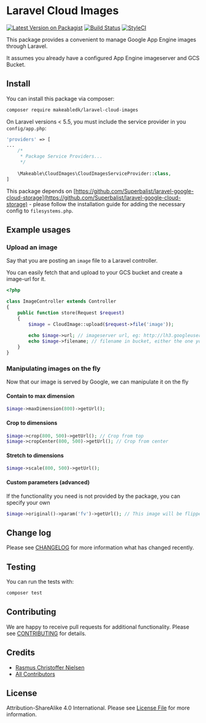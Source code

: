 
# Laravel Cloud Images

[![Latest Version on Packagist](https://img.shields.io/packagist/v/makeabledk/laravel-cloud-images.svg?style=flat-square)](https://packagist.org/packages/makeabledk/laravel-cloud-images)
[![Build Status](https://img.shields.io/travis/makeabledk/laravel-cloud-images/master.svg?style=flat-square)](https://travis-ci.org/makeabledk/laravel-cloud-images)
[![StyleCI](https://styleci.io/repos/109057978/shield?branch=master)](https://styleci.io/repos/109057978)

This package provides a convenient to manage Google App Engine images through Laravel.

It assumes you already have a configured App Engine imageserver and GCS Bucket.

## Install

You can install this package via composer:

``` bash
composer require makeabledk/laravel-cloud-images
```

On Laravel versions < 5.5, you must include the service provider in you `config/app.php`:

```php
'providers' => [
...
    /*
     * Package Service Providers...
     */
     
    \Makeable\CloudImages\CloudImagesServiceProvider::class,
]
```

This package depends on [https://github.com/Superbalist/laravel-google-cloud-storage](https://github.com/Superbalist/laravel-google-cloud-storage) - please follow the installation guide for adding the necessary config to `filesystems.php`.


## Example usages

### Upload an image

Say that you are posting an `image` file to a Laravel controller. 

You can easily fetch that and upload to your GCS bucket and create a image-url for it.

```php
<?php 

class ImageController extends Controller
{
    public function store(Request $request) 
    {
        $image = CloudImage::upload($request->file('image'));
        
        echo $image->url; // imageserver url, eg: http://lh3.googleusercontent.com/...
        echo $image->filename; // filename in bucket, either the one you specified or a hash of the uploaded file
    }
}
```

### Manipulating images on the fly

Now that our image is served by Google, we can manipulate it on the fly


#### Contain to max dimension

```php
$image->maxDimension(800)->getUrl();
```

#### Crop to dimensions

```php
$image->crop(800, 500)->getUrl(); // Crop from top
$image->cropCenter(800, 500)->getUrl(); // Crop from center
```

#### Stretch to dimensions

```php
$image->scale(800, 500)->getUrl(); 
```

#### Custom parameters (advanced)

If the functionality you need is not provided by the package, you can specify your own

```php
$image->original()->param('fv')->getUrl(); // This image will be flipped vertically
```

## Change log

Please see [CHANGELOG](CHANGELOG.md) for more information what has changed recently.

## Testing

You can run the tests with:

```bash
composer test
```

## Contributing

We are happy to receive pull requests for additional functionality. Please see [CONTRIBUTING](CONTRIBUTING.md) for details.

## Credits

- [Rasmus Christoffer Nielsen](https://github.com/rasmuscnielsen)
- [All Contributors](../../contributors)

## License

Attribution-ShareAlike 4.0 International. Please see [License File](LICENSE.md) for more information.